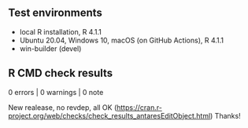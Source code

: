 ## Test environments
* local R installation, R 4.1.1
* Ubuntu 20.04, Windows 10, macOS (on GitHub Actions), R 4.1.1
* win-builder (devel)

## R CMD check results

0 errors | 0 warnings | 0 note

New realease, no revdep, all OK (https://cran.r-project.org/web/checks/check_results_antaresEditObject.html)
Thanks!
